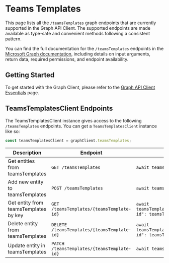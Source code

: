 # Teams Templates

This page lists all the `/teamsTemplates` graph endpoints that are currently supported in the Graph API Client. The supported endpoints are made available as type-safe and convenient methods following a consistent pattern.

You can find the full documentation for the `/teamsTemplates` endpoints in the [Microsoft Graph documentation](https://learn.microsoft.com/en-us/microsoftteams/get-started-with-teams-templates), including details on input arguments, return data, required permissions, and endpoint availability.

## Getting Started

To get started with the Graph Client, please refer to the [Graph API Client Essentials](../../essentials/graph) page.


## TeamsTemplatesClient Endpoints

The TeamsTemplatesClient instance gives access to the following `/teamsTemplates` endpoints. You can get a `TeamsTemplatesClient` instance like so:

```typescript
const teamsTemplatesClient = graphClient.teamsTemplates;
```
| Description | Endpoint | Usage | 
|--|--|--|
| Get entities from teamsTemplates | `GET /teamsTemplates` | `await teamsTemplatesClient.list(params);` |
| Add new entity to teamsTemplates | `POST /teamsTemplates` | `await teamsTemplatesClient.create(params);` |
| Get entity from teamsTemplates by key | `GET /teamsTemplates/{teamsTemplate-id}` | `await teamsTemplatesClient.get({"teamsTemplate-id": teamsTemplateId  });` |
| Delete entity from teamsTemplates | `DELETE /teamsTemplates/{teamsTemplate-id}` | `await teamsTemplatesClient.delete({"teamsTemplate-id": teamsTemplateId  });` |
| Update entity in teamsTemplates | `PATCH /teamsTemplates/{teamsTemplate-id}` | `await teamsTemplatesClient.update(params);` |
